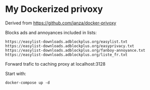 # My Dockerized privoxy

Derived from https://github.com/janza/docker-privoxy

Blocks ads and annoyances included in lists:

    https://easylist-downloads.adblockplus.org/easylist.txt
    https://easylist-downloads.adblockplus.org/easyprivacy.txt
    https://easylist-downloads.adblockplus.org/fanboy-annoyance.txt
    https://easylist-downloads.adblockplus.org/liste_fr.txt
    
Forward trafic to caching proxy at localhost:3128

Start with:

    docker-compose up -d


